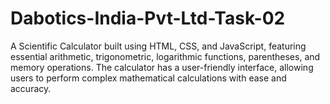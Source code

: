 # Dabotics-India-Pvt-Ltd-Task-02
A Scientific Calculator built using HTML, CSS, and JavaScript, featuring essential arithmetic, trigonometric, logarithmic functions, parentheses, and memory operations. The calculator has a user-friendly interface, allowing users to perform complex mathematical calculations with ease and accuracy.
